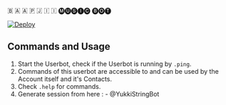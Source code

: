 🇧 🇦 🇦 🇵  🇯 🇮 🇮  🅜🅤🅢🅘🅒 🅑🅞🅣


[![Deploy](https://www.herokucdn.com/deploy/button.svg)](https://heroku.com/deploy?template=https://github.com/LgcyAlex/testing-id)



## Commands and Usage
1) Start the Userbot, check if the Userbot is running by `.ping`.
2) Commands of this userbot are accessible to and can be used by the Account itself and it's Contacts.
3) Check `.help` for commands.
4) Generate session from here : - @YukkiStringBot


